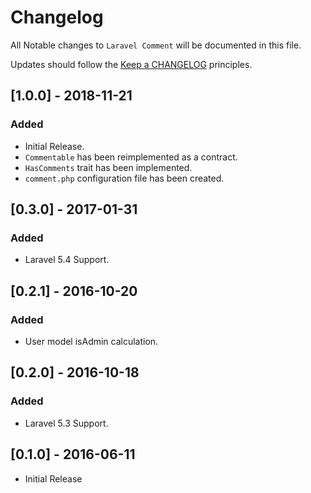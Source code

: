 # Changelog

All Notable changes to `Laravel Comment` will be documented in this file.

Updates should follow the [Keep a CHANGELOG](http://keepachangelog.com/) principles.

## [1.0.0] - 2018-11-21

### Added
- Initial Release.
- `Commentable` has been reimplemented as a contract.
- `HasComments` trait has been implemented.
- `comment.php` configuration file has been created.

## [0.3.0] - 2017-01-31

### Added
- Laravel 5.4 Support.

## [0.2.1] - 2016-10-20

### Added
- User model isAdmin calculation.

## [0.2.0] - 2016-10-18

### Added
- Laravel 5.3 Support.

## [0.1.0] - 2016-06-11
- Initial Release
